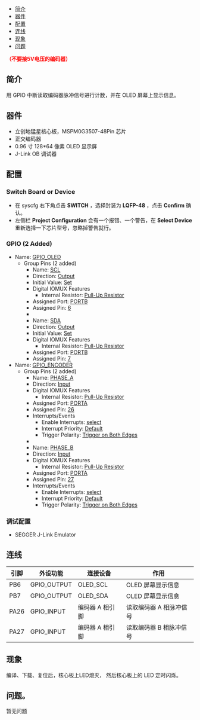 * [简介](#简介)
* [器件](#器件)
* [配置](#配置)
* [连线](#连线)
* [现象](#现象)
* [问题](#问题)

<font color="red">**（不要接5V电压的编码器）**</font>

## 简介
用 GPIO 中断读取编码器脉冲信号进行计数，并在 OLED 屏幕上显示信息。

## 器件
- 立创地猛星核心板，MSPM0G3507-48Pin 芯片
- 正交编码器
- 0.96 寸 128*64 像素 OLED 显示屏
- J-Link OB 调试器

## 配置
### Switch Board or Device
- 在 syscfg 右下角点击 **SWITCH** ，选择封装为 **LQFP-48** ，点击 **Confirm** 确认。
- 左侧栏 **Project Configuration** 会有一个报错、一个警告，在 **Select Device** 重新选择一下芯片型号，忽略掉警告就行。
### GPIO (2 Added)
* Name: <u>GPIO_OLED</u>
  - Group Pins (2 added)
    * Name: <u>SCL</u>
    * Direction: <u>Output</u>
    * Initial Value: <u>Set</u>
    - Digital IOMUX Features
      * Internal Resistor: <u>Pull-Up Resistor</u>
    * Assigned Port: <u>PORTB</u>
    * Assigned Pin: <u>6</u>
    * 
    * Name: <u>SDA</u>
    * Direction: <u>Output</u>
    * Initial Value: <u>Set</u>
    - Digital IOMUX Features
      * Internal Resistor: <u>Pull-Up Resistor</u>
    * Assigned Port: <u>PORTB</u>
    * Assigned Pin: <u>7</u>
* Name: <u>GPIO_ENCODER</u>
  - Group Pins (2 added)
    * Name: <u>PHASE_A</u>
    * Direction: <u>Input</u>
    - Digital IOMUX Features
      * Internal Resistor: <u>Pull-Up Resistor</u>
    * Assigned Port: <u>PORTA</u>
    * Assigned Pin: <u>26</u>
    - Interrupts/Events
      * Enable Interrupts: <u>select</u>
      * Interrupt Priority: <u>Default</u>
      * Trigger Polarity: <u>Trigger on Both Edges</u>
    *
    * Name: <u>PHASE_B</u>
    * Direction: <u>Input</u>
    - Digital IOMUX Features
      * Internal Resistor: <u>Pull-Up Resistor</u>
    * Assigned Port: <u>PORTA</u>
    * Assigned Pin: <u>27</u>
    - Interrupts/Events
      * Enable Interrupts: <u>select</u>
      * Interrupt Priority: <u>Default</u>
      * Trigger Polarity: <u>Trigger on Both Edges</u>


### 调试配置
- SEGGER J-Link Emulator

## 连线

| 引脚 | 外设功能 | 连接设备 | 作用 |
| ---- | --- | --- | --- |
| PB6 | GPIO_OUTPUT | OLED_SCL | OLED 屏幕显示信息 |
| PB7 | GPIO_OUTPUT | OLED_SDA | OLED 屏幕显示信息 |
| PA26 | GPIO_INPUT | 编码器 A 相引脚 | 读取编码器 A 相脉冲信号 |
| PA27 | GPIO_INPUT | 编码器 A 相引脚 | 读取编码器 B 相脉冲信号 |

## 现象
编译、下载、复位后，核心板上LED熄灭，
然后核心板上的 LED 定时闪烁。

## 问题。
暂无问题